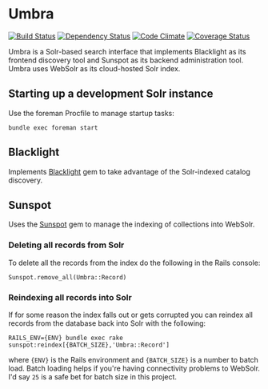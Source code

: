 # Umbra

[![Build Status](https://travis-ci.org/NYULibraries/umbra.png?branch=master)](https://travis-ci.org/NYULibraries/umbra)
[![Dependency Status](https://gemnasium.com/NYULibraries/umbra.png)](https://gemnasium.com/NYULibraries/umbra)
[![Code Climate](https://codeclimate.com/github/NYULibraries/umbra.png)](https://codeclimate.com/github/NYULibraries/umbra)
[![Coverage Status](https://coveralls.io/repos/NYULibraries/umbra/badge.png?branch=master)](https://coveralls.io/r/NYULibraries/umbra)

Umbra is a Solr-based search interface that implements Blacklight as its frontend discovery tool and Sunspot as its backend administration tool. Umbra uses WebSolr as its cloud-hosted Solr index.

## Starting up a development Solr instance

Use the foreman Procfile to manage startup tasks:

```
bundle exec foreman start
```

## Blacklight

Implements [Blacklight](http://projectblacklight.org/) gem to take advantage of the Solr-indexed catalog discovery.

## Sunspot

Uses the [Sunspot](http://sunspot.github.com/) gem to manage the indexing of collections into WebSolr.

### Deleting all records from Solr

To delete all the records from the index do the following in the Rails console:

    Sunspot.remove_all(Umbra::Record)

### Reindexing all records into Solr

If for some reason the index falls out or gets corrupted you can reindex all records from the database back into Solr with the following:

    RAILS_ENV={ENV} bundle exec rake sunspot:reindex[{BATCH_SIZE},'Umbra::Record']

where `{ENV}` is the Rails environment and `{BATCH_SIZE}` is a number to batch load. Batch loading helps if you're having connectivity problems to WebSolr. I'd say `25` is a safe bet for batch size in this project.
